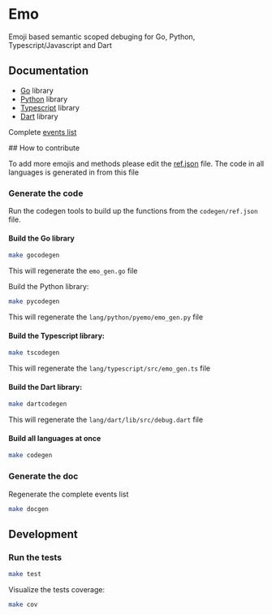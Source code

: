 # Emo

Emoji based semantic scoped debuging for Go, Python, Typescript/Javascript and Dart

## Documentation

- [Go](doc/go/) library
- [Python](lang/python/) library
- [Typescript](doc/typescript/README.md) library
- [Dart](lang/dart/) library

Complete [events list](doc/events/README.md)

## How to contribute

To add more emojis and methods please edit the [ref.json](codegen/ref.json) file. The code
in all languages is generated in from this file

### Generate the code

Run the codegen tools to build up the functions from the `codegen/ref.json` file. 

#### Build the Go library

```bash
make gocodegen
```

This will regenerate the `emo_gen.go` file

Build the Python library:

```bash
make pycodegen
```

This will regenerate the `lang/python/pyemo/emo_gen.py` file

#### Build the Typescript library:

```bash
make tscodegen
```

This will regenerate the `lang/typescript/src/emo_gen.ts` file

#### Build the Dart library:

```bash
make dartcodegen
```
This will regenerate the `lang/dart/lib/src/debug.dart` file

#### Build all languages at once

```bash
make codegen
```

### Generate the doc

Regenerate the complete events list 

```bash
make docgen
```

## Development

### Run the tests

```bash
make test
```

Visualize the tests coverage:

```bash
make cov
```